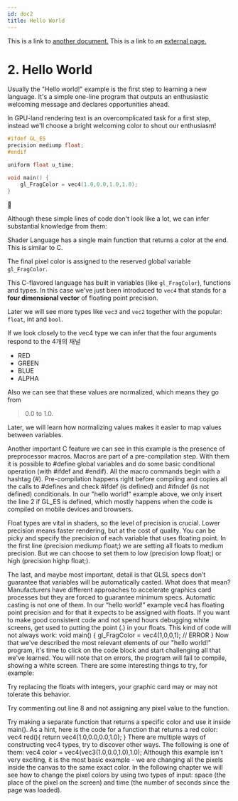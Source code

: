 ```yaml
---
id: doc2
title: Hello World
---
```


This is a link to [another document.](doc3.md) This is a link to an [external page.](http://www.example.com/)

# 2. Hello World
Usually the "Hello world!" example is the first step to learning a new language. It's a simple one-line program that outputs an enthusiastic welcoming message and declares opportunities ahead.

In GPU-land rendering text is an overcomplicated task for a first step, instead we'll choose a bright welcoming color to shout our enthusiasm!

```c
#ifdef GL_ES
precision mediump float;
#endif

uniform float u_time;

void main() {
    gl_FragColor = vec4(1.0,0.0,1.0,1.0);
}
```

👅

Although these simple lines of code don't look like a lot, we can infer substantial knowledge from them:

Shader Language has a single main function that returns a color at the end. This is similar to C.

The final pixel color is assigned to the reserved global variable `gl_FragColor`.

This C-flavored language has built in variables (like `gl_FragColor`), functions and types. In this case we've just been introduced to `vec4` that stands for a **four dimensional vector** of floating point precision.

Later we will see more types like `vec3` and `vec2` together with the popular: `float`, int and `bool`.

If we look closely to the vec4 type we can infer that the four arguments respond to the 4개의 채널

- RED
- GREEN
- BLUE
- ALPHA

Also we can see that these values are normalized, which means they go from 

>0.0 to 1.0.

Later, we will learn how normalizing values makes it easier to map values between variables.

Another important C feature we can see in this example is the presence of preprocessor macros. Macros are part of a pre-compilation step. With them it is possible to #define global variables and do some basic conditional operation (with #ifdef and #endif). All the macro commands begin with a hashtag (#). Pre-compilation happens right before compiling and copies all the calls to #defines and check #ifdef (is defined) and #ifndef (is not defined) conditionals. In our "hello world!" example above, we only insert the line 2 if GL_ES is defined, which mostly happens when the code is compiled on mobile devices and browsers.

Float types are vital in shaders, so the level of precision is crucial. Lower precision means faster rendering, but at the cost of quality. You can be picky and specify the precision of each variable that uses floating point. In the first line (precision mediump float;) we are setting all floats to medium precision. But we can choose to set them to low (precision lowp float;) or high (precision highp float;).

The last, and maybe most important, detail is that GLSL specs don’t guarantee that variables will be automatically casted. What does that mean? Manufacturers have different approaches to accelerate graphics card processes but they are forced to guarantee minimum specs. Automatic casting is not one of them. In our “hello world!” example vec4 has floating point precision and for that it expects to be assigned with floats. If you want to make good consistent code and not spend hours debugging white screens, get used to putting the point (.) in your floats. This kind of code will not always work:
void main() {
    gl_FragColor = vec4(1,0,0,1);   // ERROR
}
Now that we've described the most relevant elements of our "hello world!" program, it's time to click on the code block and start challenging all that we've learned. You will note that on errors, the program will fail to compile, showing a white screen. There are some interesting things to try, for example:

Try replacing the floats with integers, your graphic card may or may not tolerate this behavior.

Try commenting out line 8 and not assigning any pixel value to the function.

Try making a separate function that returns a specific color and use it inside main(). As a hint, here is the code for a function that returns a red color:
vec4 red(){
    return vec4(1.0,0.0,0.0,1.0);
}
There are multiple ways of constructing vec4 types, try to discover other ways. The following is one of them:
vec4 color = vec4(vec3(1.0,0.0,1.0),1.0);
Although this example isn't very exciting, it is the most basic example - we are changing all the pixels inside the canvas to the same exact color. In the following chapter we will see how to change the pixel colors by using two types of input: space (the place of the pixel on the screen) and time (the number of seconds since the page was loaded).
